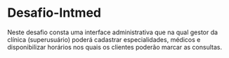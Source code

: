 # Desafio-Intmed
Neste desafio consta uma interface administrativa que na qual gestor da clínica (superusuário) poderá cadastrar especialidades, médicos e disponibilizar horários nos quais os clientes poderão marcar as consultas.
